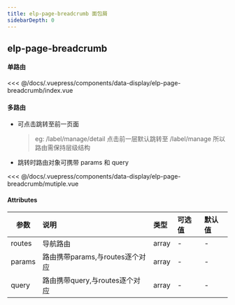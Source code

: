 ```yaml
---
title: elp-page-breadcrumb 面包屑
sidebarDepth: 0
---
```

## elp-page-breadcrumb

#### 单路由
<code-card compName="docs-page-breadcrumb">
<<< @/docs/.vuepress/components/data-display/elp-page-breadcrumb/index.vue
</code-card>

#### 多路由
+ 可点击跳转至前一页面
  >eg: /label/manage/detail 点击前一层默认跳转至 /label/manage 所以路由需保持层级结构
+ 跳转时路由对象可携带 params 和 query

<code-card compName="docs-page-breadcrumb-mutiple">
<<< @/docs/.vuepress/components/data-display/elp-page-breadcrumb/mutiple.vue
</code-card>

#### Attributes
参数|说明|类型|可选值|默认值
--|:--|:--|:--|:--
routes|导航路由| array|-|-
params|路由携带params,与routes逐个对应|array|-|-
query|路由携带query,与routes逐个对应|array|-|-
